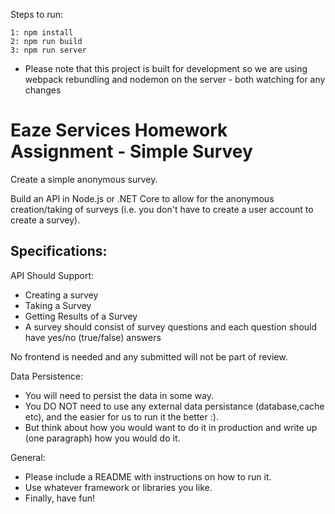 Steps to run:
```
1: npm install
2: npm run build
3: npm run server
```
* Please note that this project is built for development so we are using webpack rebundling and nodemon on the server - both watching for any changes





# Eaze Services Homework Assignment - Simple Survey
Create a simple anonymous survey. <br/>

Build an API in Node.js or .NET Core to allow for the anonymous creation/taking of surveys (i.e. you don't have to create a user account to create a survey).

## Specifications:
API Should Support:
* Creating a survey
* Taking a Survey
* Getting Results of a Survey
* A survey should consist of survey questions and each question should have yes/no (true/false) answers

No frontend is needed and any submitted will not be part of review.

Data Persistence: <br/>

* You will need to persist the data in some way. 
* You DO NOT need to use any external data persistance (database,cache etc), and the easier for us to run it the better :).  
* But think about how you would want to do it in production and write up (one paragraph) how you would do it. 

General: <br/>

* Please include a README with instructions on how to run it. 
* Use whatever framework or libraries you like. 
* Finally, have fun!
